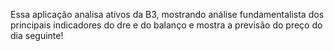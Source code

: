 Essa aplicação analisa ativos da B3, mostrando análise fundamentalista dos principais indicadores do dre e do balanço e mostra a previsão do preço do dia seguinte!
